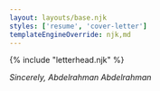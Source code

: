 ```yaml
---
layout: layouts/base.njk
styles: ['resume', 'cover-letter']
templateEngineOverride: njk,md
---
```

<main>
{% include "letterhead.njk" %}

<section id='letter'>



*Sincerely,*
*Abdelrahman Abdelrahman*
</section>
</main>